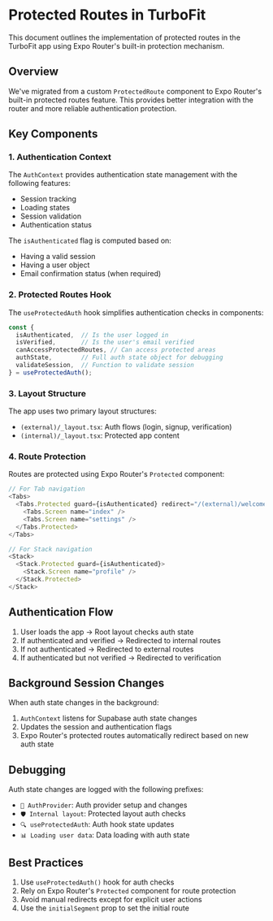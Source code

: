 # Protected Routes in TurboFit

This document outlines the implementation of protected routes in the TurboFit app using Expo Router's built-in protection mechanism.

## Overview

We've migrated from a custom `ProtectedRoute` component to Expo Router's built-in protected routes feature. This provides better integration with the router and more reliable authentication protection.

## Key Components

### 1. Authentication Context

The `AuthContext` provides authentication state management with the following features:

- Session tracking
- Loading states
- Session validation
- Authentication status

The `isAuthenticated` flag is computed based on:
- Having a valid session
- Having a user object
- Email confirmation status (when required)

### 2. Protected Routes Hook

The `useProtectedAuth` hook simplifies authentication checks in components:

```typescript
const { 
  isAuthenticated,  // Is the user logged in
  isVerified,       // Is the user's email verified
  canAccessProtectedRoutes, // Can access protected areas
  authState,        // Full auth state object for debugging
  validateSession,  // Function to validate session
} = useProtectedAuth();
```

### 3. Layout Structure

The app uses two primary layout structures:

- `(external)/_layout.tsx`: Auth flows (login, signup, verification)
- `(internal)/_layout.tsx`: Protected app content

### 4. Route Protection

Routes are protected using Expo Router's `Protected` component:

```typescript
// For Tab navigation
<Tabs>
  <Tabs.Protected guard={isAuthenticated} redirect="/(external)/welcome">
    <Tabs.Screen name="index" />
    <Tabs.Screen name="settings" />
  </Tabs.Protected>
</Tabs>

// For Stack navigation
<Stack>
  <Stack.Protected guard={isAuthenticated}>
    <Stack.Screen name="profile" />
  </Stack.Protected>
</Stack>
```

## Authentication Flow

1. User loads the app -> Root layout checks auth state
2. If authenticated and verified -> Redirected to internal routes
3. If not authenticated -> Redirected to external routes
4. If authenticated but not verified -> Redirected to verification

## Background Session Changes

When auth state changes in the background:

1. `AuthContext` listens for Supabase auth state changes
2. Updates the session and authentication flags
3. Expo Router's protected routes automatically redirect based on new auth state

## Debugging

Auth state changes are logged with the following prefixes:

- `🔧 AuthProvider`: Auth provider setup and changes
- `🛡️ Internal layout`: Protected layout auth checks
- `🔍 useProtectedAuth`: Auth hook state updates
- `📊 Loading user data`: Data loading with auth state

## Best Practices

1. Use `useProtectedAuth()` hook for auth checks
2. Rely on Expo Router's `Protected` component for route protection
3. Avoid manual redirects except for explicit user actions
4. Use the `initialSegment` prop to set the initial route